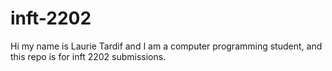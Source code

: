# inft-2202
Hi my name is Laurie Tardif and I am a computer programming student, and this repo is for inft 2202 submissions.